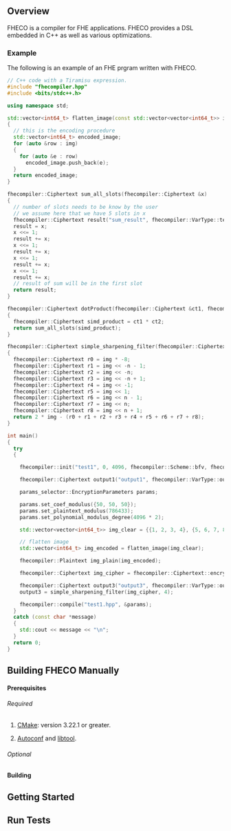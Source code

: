 ## Overview

FHECO is a compiler for FHE applications. FHECO provides a DSL embedded in C++ as well as various optimizations.

### Example

The following is an example of an FHE prgram written with FHECO.

```cpp
// C++ code with a Tiramisu expression.
#include "fhecompiler.hpp"
#include <bits/stdc++.h>

using namespace std;

std::vector<int64_t> flatten_image(const std::vector<vector<int64_t>> img)
{
  // this is the encoding procedure
  std::vector<int64_t> encoded_image;
  for (auto &row : img)
  {
    for (auto &e : row)
      encoded_image.push_back(e);
  }
  return encoded_image;
}

fhecompiler::Ciphertext sum_all_slots(fhecompiler::Ciphertext &x)
{
  // number of slots needs to be know by the user
  // we assume here that we have 5 slots in x
  fhecompiler::Ciphertext result("sum_result", fhecompiler::VarType::temp);
  result = x;
  x <<= 1;
  result += x;
  x <<= 1;
  result += x;
  x <<= 1;
  result += x;
  x <<= 1;
  result += x;
  // result of sum will be in the first slot
  return result;
}

fhecompiler::Ciphertext dotProduct(fhecompiler::Ciphertext &ct1, fhecompiler::Ciphertext &ct2)
{
  fhecompiler::Ciphertext simd_product = ct1 * ct2;
  return sum_all_slots(simd_product);
}

fhecompiler::Ciphertext simple_sharpening_filter(fhecompiler::Ciphertext &img, int n)
{
  fhecompiler::Ciphertext r0 = img * -8;
  fhecompiler::Ciphertext r1 = img << -n - 1;
  fhecompiler::Ciphertext r2 = img << -n;
  fhecompiler::Ciphertext r3 = img << -n + 1;
  fhecompiler::Ciphertext r4 = img << -1;
  fhecompiler::Ciphertext r5 = img << 1;
  fhecompiler::Ciphertext r6 = img << n - 1;
  fhecompiler::Ciphertext r7 = img << n;
  fhecompiler::Ciphertext r8 = img << n + 1;
  return 2 * img - (r0 + r1 + r2 + r3 + r4 + r5 + r6 + r7 + r8);
}

int main()
{
  try
  {

    fhecompiler::init("test1", 0, 4096, fhecompiler::Scheme::bfv, fhecompiler::Backend::SEAL);

    fhecompiler::Ciphertext output1("output1", fhecompiler::VarType::output);

    params_selector::EncryptionParameters params;

    params.set_coef_modulus({50, 50, 50});
    params.set_plaintext_modulus(786433);
    params.set_polynomial_modulus_degree(4096 * 2);

    std::vector<vector<int64_t>> img_clear = {{1, 2, 3, 4}, {5, 6, 7, 8}, {1, 2, 4, 7}, {12, 1, 2, 2}};

    // flatten image
    std::vector<int64_t> img_encoded = flatten_image(img_clear);

    fhecompiler::Plaintext img_plain(img_encoded);

    fhecompiler::Ciphertext img_cipher = fhecompiler::Ciphertext::encrypt(img_plain);

    fhecompiler::Ciphertext output3("output3", fhecompiler::VarType::output);
    output3 = simple_sharpening_filter(img_cipher, 4);

    fhecompiler::compile("test1.hpp", &params);
  }
  catch (const char *message)
  {
    std::cout << message << "\n";
  }
  return 0;
}
```

## Building FHECO Manually

#### Prerequisites

###### Required
1) [CMake](https://cmake.org/): version 3.22.1 or greater.

2) [Autoconf](https://www.gnu.org/software/autoconf/) and [libtool](https://www.gnu.org/software/libtool/).
  
###### Optional

#### Building

## Getting Started

## Run Tests
